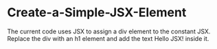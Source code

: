 # Create-a-Simple-JSX-Element
The current code uses JSX to assign a div element to the constant JSX. 
Replace the div with an h1 element and add the text Hello JSX! inside it.
